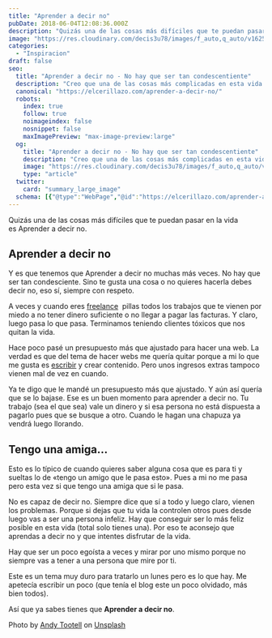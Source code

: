 ```yaml
---
title: "Aprender a decir no"
pubDate: 2018-06-04T12:08:36.000Z
description: "Quizás una de las cosas más difíciles que te puedan pasar en la vida es Aprender a decir no."
image: "https://res.cloudinary.com/decis3u78/images/f_auto,q_auto/v1625721299/aprender-a-decir-no_fevu5i_80088ae9_800b2ac7_800a1534/aprender-a-decir-no_fevu5i_80088ae9_800b2ac7_800a1534.jpg?_i=AA"
categories:
  - "Inspiracion"
draft: false
seo:
  title: "Aprender a decir no - No hay que ser tan condescentiente"
  description: "Creo que una de las cosas más complicadas en esta vida es Aprender a decir no. Dependiendo de tu situación el decir que si a todo te facilita las cosas, pero muchas veces es peor el remedio que la enfermedad. ¿Tu eres de esos que no sabe decir que no?"
  canonical: "https://elcerillazo.com/aprender-a-decir-no/"
  robots:
    index: true
    follow: true
    noimageindex: false
    nosnippet: false
    maxImagePreview: "max-image-preview:large"
  og:
    title: "Aprender a decir no - No hay que ser tan condescentiente"
    description: "Creo que una de las cosas más complicadas en esta vida es Aprender a decir no. Dependiendo de tu situación el decir que si a todo te facilita las cosas, pero muchas veces es peor el remedio que la enfermedad. ¿Tu eres de esos que no sabe decir que no?"
    image: "https://res.cloudinary.com/decis3u78/images/f_auto,q_auto/v1625721299/aprender-a-decir-no_fevu5i_80088ae9_800b2ac7_800a1534/aprender-a-decir-no_fevu5i_80088ae9_800b2ac7_800a1534.jpg?_i=AA"
    type: "article"
  twitter:
    card: "summary_large_image"
  schema: [{"@type":"WebPage","@id":"https://elcerillazo.com/aprender-a-decir-no/","url":"https://elcerillazo.com/aprender-a-decir-no/","name":"Aprender a decir no - No hay que ser tan condescentiente","isPartOf":{"@id":"https://elcerillazo.com/#website"},"primaryImageOfPage":{"@id":"https://elcerillazo.com/aprender-a-decir-no/#primaryimage"},"image":{"@id":"https://elcerillazo.com/aprender-a-decir-no/#primaryimage"},"thumbnailUrl":"https://res.cloudinary.com/decis3u78/images/f_auto,q_auto/v1625721299/aprender-a-decir-no_fevu5i_80088ae9_800b2ac7_800a1534/aprender-a-decir-no_fevu5i_80088ae9_800b2ac7_800a1534.jpg?_i=AA","datePublished":"2018-06-04T14:08:36+00:00","author":{"@id":"https://elcerillazo.com/#/schema/person/368d5b496aeaf077b307f248a72abcd9"},"description":"Creo que una de las cosas más complicadas en esta vida es Aprender a decir no. Dependiendo de tu situación el decir que si a todo te facilita las cosas, pero muchas veces es peor el remedio que la enfermedad. ¿Tu eres de esos que no sabe decir que no?","breadcrumb":{"@id":"https://elcerillazo.com/aprender-a-decir-no/#breadcrumb"},"inLanguage":"es","potentialAction":[{"@type":"ReadAction","target":["https://elcerillazo.com/aprender-a-decir-no/"]}]},{"@type":"ImageObject","inLanguage":"es","@id":"https://elcerillazo.com/aprender-a-decir-no/#primaryimage","url":"https://res.cloudinary.com/decis3u78/images/f_auto,q_auto/v1625721299/aprender-a-decir-no_fevu5i_80088ae9_800b2ac7_800a1534/aprender-a-decir-no_fevu5i_80088ae9_800b2ac7_800a1534.jpg?_i=AA","contentUrl":"https://res.cloudinary.com/decis3u78/images/f_auto,q_auto/v1625721299/aprender-a-decir-no_fevu5i_80088ae9_800b2ac7_800a1534/aprender-a-decir-no_fevu5i_80088ae9_800b2ac7_800a1534.jpg?_i=AA","width":1024,"height":599,"caption":"Aprender a decir no"},{"@type":"BreadcrumbList","@id":"https://elcerillazo.com/aprender-a-decir-no/#breadcrumb","itemListElement":[{"@type":"ListItem","position":1,"name":"Portada","item":"https://elcerillazo.com/"},{"@type":"ListItem","position":2,"name":"Aprender a decir no"}]},{"@type":"WebSite","@id":"https://elcerillazo.com/#website","url":"https://elcerillazo.com/","name":"El Cerillazo","description":"De pequeño hacía hogueras y jugaba con cerillas","potentialAction":[{"@type":"SearchAction","target":{"@type":"EntryPoint","urlTemplate":"https://elcerillazo.com/?s={search_term_string}"},"query-input":{"@type":"PropertyValueSpecification","valueRequired":true,"valueName":"search_term_string"}}],"inLanguage":"es"},{"@type":"Person","@id":"https://elcerillazo.com/#/schema/person/368d5b496aeaf077b307f248a72abcd9","name":"montywp","url":"https://elcerillazo.com/author/montywp/"}]
---
```


Quizás una de las cosas más difíciles que te puedan pasar en la vida es Aprender a decir no.

## Aprender a decir no

Y es que tenemos que Aprender a decir no muchas más veces. No hay que ser tan condesciente. Sino te gusta una cosa o no quieres hacerla debes decir no, eso sí, siempre con respeto.

A veces y cuando eres [freelance](https://elcerillazo.com/emprendimiento/)  pillas todos los trabajos que te vienen por miedo a no tener dinero suficiente o no llegar a pagar las facturas. Y claro, luego pasa lo que pasa. Terminamos teniendo clientes tóxicos que nos quitan la vida.

Hace poco pasé un presupuesto más que ajustado para hacer una web. La verdad es que del tema de hacer webs me quería quitar porque a mi lo que me gusta es [escribir](https://elcerillazo.com/escribir-un-libro/) y crear contenido. Pero unos ingresos extras tampoco vienen mal de vez en cuando.

Ya te digo que le mandé un presupuesto más que ajustado. Y aún así quería que se lo bajase. Ese es un buen momento para aprender a decir no. Tu trabajo (sea el que sea) vale un dinero y si esa persona no está dispuesta a pagarlo pues que se busque a otro. Cuando le hagan una chapuza ya vendrá luego llorando.

## Tengo una amiga…

Esto es lo típico de cuando quieres saber alguna cosa que es para ti y sueltas lo de «tengo un amigo que le pasa esto». Pues a mi no me pasa pero esta vez si que tengo una amiga que si le pasa.

No es capaz de decir no. Siempre dice que sí a todo y luego claro, vienen los problemas. Porque si dejas que tu vida la controlen otros pues desde luego vas a ser una persona infeliz. Hay que conseguir ser lo más feliz posible en esta vida (total solo tienes una). Por eso te aconsejo que aprendas a decir no y que intentes disfrutar de la vida.

Hay que ser un poco egoísta a veces y mirar por uno mismo porque no siempre vas a tener a una persona que mire por ti.

Este es un tema muy duro para tratarlo un lunes pero es lo que hay. Me apetecía escribir un poco (que tenía el blog este un poco olvidado, más bien todos).

Así que ya sabes tienes que **Aprender a decir no**.

Photo by [Andy Tootell](https://unsplash.com/photos/oRhhb0f2Kic?utm_source=unsplash&utm_medium=referral&utm_content=creditCopyText) on [Unsplash](https://unsplash.com/search/photos/no?utm_source=unsplash&utm_medium=referral&utm_content=creditCopyText)